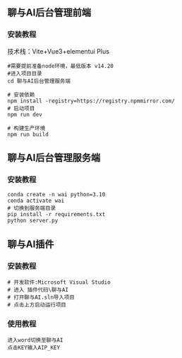 ## 聊与AI后台管理前端

### 安装教程

技术栈：Vite+Vue3+elementui Plus

```
#需要提前准备node环境，最低版本 v14.20
#进入项目目录
cd 聊与AI后台管理服务端

# 安装依赖
npm install -registry=https://registry.npmmirror.com/
# 启动项目
npm run dev

# 构建生产环境
npm run build
```

## 聊与AI后台管理服务端

### 安装教程

```
conda create -n wai python=3.10
conda activate wai
# 切换到服务端目录
pip install -r requirements.txt
python server.py
```

## 聊与AI插件

### 安装教程

```
# 开发软件:Microsoft Visual Studio
# 进入 插件代码\聊与AI
# 打开聊与AI.sln导入项目
# 点击上方启动运行项目
```

### 使用教程

```
进入word切换至聊与AI
点击KEY输入AIP_KEY
```

